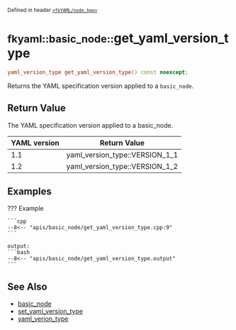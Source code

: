 <small>Defined in header [`<fkYAML/node.hpp>`](https://github.com/fktn-k/fkYAML/blob/develop/include/fkYAML/node.hpp)</small>

# <small>fkyaml::basic_node::</small>get_yaml_version_type

```cpp
yaml_version_type get_yaml_version_type() const noexcept;
```

Returns the YAML specification version applied to a `basic_node`.  

## **Return Value**

The YAML specification version applied to a basic_node.

| YAML version | Return Value                   |
| ------------ | ------------------------------ |
| 1.1          | yaml_version_type::VERSION_1_1 |
| 1.2          | yaml_version_type::VERSION_1_2 |

## **Examples**

??? Example

    ```cpp
    --8<-- "apis/basic_node/get_yaml_version_type.cpp:9"
    ```

    output:
    ```bash
    --8<-- "apis/basic_node/get_yaml_version_type.output"
    ```

## **See Also**

* [basic_node](index.md)
* [set_yaml_version_type](set_yaml_version_type.md)
* [yaml_verion_type](../yaml_version_type.md)
